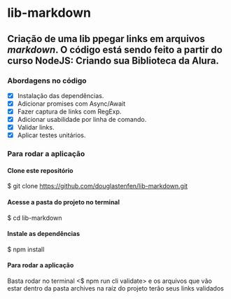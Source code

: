 # lib-markdown

## Criação de uma lib ppegar links em arquivos _markdown_. O código está sendo feito a partir do curso **NodeJS: Criando sua Biblioteca** da **Alura**.

### Abordagens no código

- [x] Instalação das dependências.
- [x] Adicionar promises com Async/Await
- [x] Fazer captura de links com RegExp.
- [x] Adicionar usabilidade por linha de comando.
- [x] Validar links.
- [x] Aplicar testes unitários.

### Para rodar a aplicação

#### Clone este repositório
$ git clone <https://github.com/douglastenfen/lib-markdown.git>

#### Acesse a pasta do projeto no terminal
$ cd lib-markdown

#### Instale as dependências
$ npm install

#### Para rodar a aplicação
Basta rodar no terminal <$ npm run cli validate> e os arquivos que vão estar dentro da pasta archives na raíz do projeto terão seus links validados

